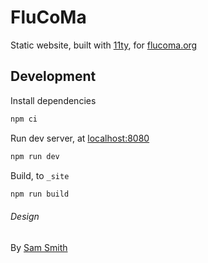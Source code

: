 # FluCoMa

Static website, built with [11ty](https://www.11ty.io/), for [flucoma.org](http://www.flucoma.org/)

## Development

Install dependencies

```bash
npm ci
```

Run dev server, at [localhost:8080](http://localhost:8080/)

```bash
npm run dev
```

Build, to `_site`

```bash
npm run build
```


###### Design
By [Sam Smith](https://samsmith.name/)
